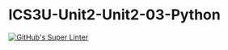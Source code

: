 # ICS3U-Unit2-Unit2-03-Python

[![GitHub's Super Linter](https://github.com/Samuel-Webster-178/ICS3U-Unit5-Unit5-03-Python/workflows/GitHub's%20Super%20Linter/badge.svg)](https://github.com/Samuel-Webster-178/ICS3U-Unit5-Unit5-03-Python/actions)
